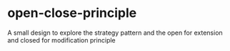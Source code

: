 # open-close-principle
A small design to explore the strategy pattern and the open for extension and closed for modification principle
